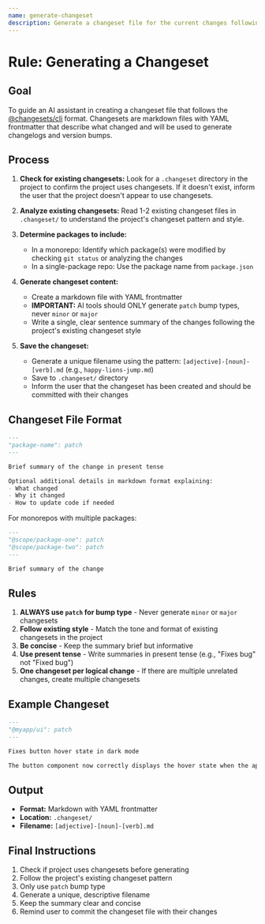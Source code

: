 ```yaml
---
name: generate-changeset
description: Generate a changeset file for the current changes following the changesets pattern used in the project.
---
```


# Rule: Generating a Changeset

## Goal

To guide an AI assistant in creating a changeset file that follows the [@changesets/cli](https://github.com/changesets/changesets) format. Changesets are markdown files with YAML frontmatter that describe what changed and will be used to generate changelogs and version bumps.

## Process

1.  **Check for existing changesets:** Look for a `.changeset` directory in the project to confirm the project uses changesets. If it doesn't exist, inform the user that the project doesn't appear to use changesets.

2.  **Analyze existing changesets:** Read 1-2 existing changeset files in `.changeset/` to understand the project's changeset pattern and style.

3.  **Determine packages to include:**
    - In a monorepo: Identify which package(s) were modified by checking `git status` or analyzing the changes
    - In a single-package repo: Use the package name from `package.json`

4.  **Generate changeset content:**
    - Create a markdown file with YAML frontmatter
    - **IMPORTANT:** AI tools should ONLY generate `patch` bump types, never `minor` or `major`
    - Write a single, clear sentence summary of the changes following the project's existing changeset style

5.  **Save the changeset:**
    - Generate a unique filename using the pattern: `[adjective]-[noun]-[verb].md` (e.g., `happy-lions-jump.md`)
    - Save to `.changeset/` directory
    - Inform the user that the changeset has been created and should be committed with their changes

## Changeset File Format

```markdown
---
"package-name": patch
---

Brief summary of the change in present tense

Optional additional details in markdown format explaining:
- What changed
- Why it changed
- How to update code if needed
```

For monorepos with multiple packages:

```markdown
---
"@scope/package-one": patch
"@scope/package-two": patch
---

Brief summary of the change
```

## Rules

1. **ALWAYS use `patch` for bump type** - Never generate `minor` or `major` changesets
2. **Follow existing style** - Match the tone and format of existing changesets in the project
3. **Be concise** - Keep the summary brief but informative
4. **Use present tense** - Write summaries in present tense (e.g., "Fixes bug" not "Fixed bug")
5. **One changeset per logical change** - If there are multiple unrelated changes, create multiple changesets

## Example Changeset

```markdown
---
"@myapp/ui": patch
---

Fixes button hover state in dark mode

The button component now correctly displays the hover state when the application is in dark mode. Previously, the hover state was using the light theme colors.
```

## Output

- **Format:** Markdown with YAML frontmatter
- **Location:** `.changeset/`
- **Filename:** `[adjective]-[noun]-[verb].md`

## Final Instructions

1. Check if project uses changesets before generating
2. Follow the project's existing changeset pattern
3. Only use `patch` bump type
4. Generate a unique, descriptive filename
5. Keep the summary clear and concise
6. Remind user to commit the changeset file with their changes
